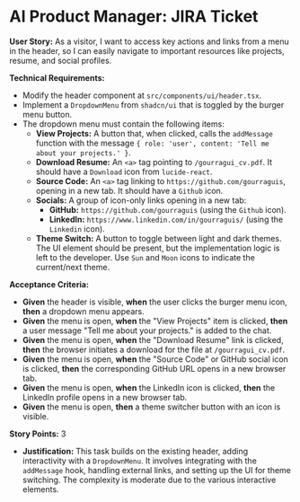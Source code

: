 # AI Product Manager: JIRA Ticket

**User Story:**
As a visitor, I want to access key actions and links from a menu in the header, so I can easily navigate to important resources like projects, resume, and social profiles.

**Technical Requirements:**
*   Modify the header component at `src/components/ui/header.tsx`.
*   Implement a `DropdownMenu` from `shadcn/ui` that is toggled by the burger menu button.
*   The dropdown menu must contain the following items:
    *   **View Projects:** A button that, when clicked, calls the `addMessage` function with the message `{ role: 'user', content: 'Tell me about your projects.' }`.
    *   **Download Resume:** An `<a>` tag pointing to `/gourragui_cv.pdf`. It should have a `Download` icon from `lucide-react`.
    *   **Source Code:** An `<a>` tag linking to `https://github.com/gourraguis`, opening in a new tab. It should have a `Github` icon.
    *   **Socials:** A group of icon-only links opening in a new tab:
        *   **GitHub:** `https://github.com/gourraguis` (using the `Github` icon).
        *   **LinkedIn:** `https://www.linkedin.com/in/gourraguis/` (using the `Linkedin` icon).
    *   **Theme Switch:** A button to toggle between light and dark themes. The UI element should be present, but the implementation logic is left to the developer. Use `Sun` and `Moon` icons to indicate the current/next theme.

**Acceptance Criteria:**
*   **Given** the header is visible, **when** the user clicks the burger menu icon, **then** a dropdown menu appears.
*   **Given** the menu is open, **when** the "View Projects" item is clicked, **then** a user message "Tell me about your projects." is added to the chat.
*   **Given** the menu is open, **when** the "Download Resume" link is clicked, **then** the browser initiates a download for the file at `/gourragui_cv.pdf`.
*   **Given** the menu is open, **when** the "Source Code" or GitHub social icon is clicked, **then** the corresponding GitHub URL opens in a new browser tab.
*   **Given** the menu is open, **when** the LinkedIn icon is clicked, **then** the LinkedIn profile opens in a new browser tab.
*   **Given** the menu is open, **then** a theme switcher button with an icon is visible.

**Story Points:** 3
*   **Justification:** This task builds on the existing header, adding interactivity with a `DropdownMenu`. It involves integrating with the `addMessage` hook, handling external links, and setting up the UI for theme switching. The complexity is moderate due to the various interactive elements.
